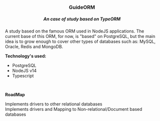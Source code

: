 <div align="center">
  <h3>GuideORM</h3>
  <h5>An case of study based on TypeORM</h5>
</div>

<div>
  <p>A study based on the famous ORM used in NodeJS applications. The current base of this ORM, for now, is "based" on PostgreSQL, but the main idea is to grow enough to cover other types of databases such as: MySQL, Oracle, Redis and MongoDB.</p>
</div>

<b>Technology's used:</b>

<ul>
  <li>PostgreSQL</li>
  <li>NodeJS v14</li>
  <li>Typescript</li>
</ul>

<br>

<b>RoadMap</b>

<span>Implements drivers to other relational databases</span>
<br>
<span>Implements drivers and Mapping to Non-relational/Document based databases</span>
